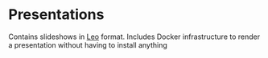 # Presentations

Contains slideshows in [Leo](https://gitlab.com/da_doomer/markdown-slides) format. Includes Docker infrastructure to render a presentation without having to install anything

